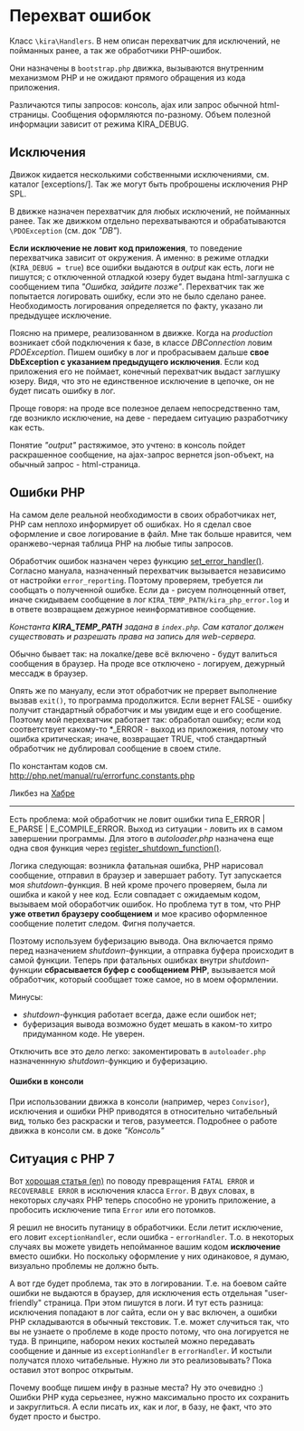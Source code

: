 # Перехват ошибок

Класс `\kira\Handlers`. В нем описан перехватчик для исключений, не пойманных ранее, а так же обработчики PHP-ошибок.

Они назначены в `bootstrap.php` движка, вызываются внутренним механизмом PHP и не ожидают прямого обращения из кода приложения.

Различаются типы запросов: консоль, ajax или запрос обычной html-страницы. Сообщения оформляются по-разному. Объем полезной информации зависит от режима KIRA_DEBUG.

## Исключения

Движок кидается несколькими собственными исключениями, см. каталог [exceptions/]. Так же могут быть проброшены исключения PHP SPL.

В движке назначен перехватчик для любых исключений, не пойманных ранее. Так же движком отдельно перехватываются и обрабатываются `\PDOException` (см. док *"DB"*).

**Если исключение не ловит код приложения**, то поведение перехватчика зависит от окружения. А именно: в режиме отладки (`KIRA_DEBUG = true`) все ошибки выдаются в *output* как есть, логи не пишутся; c отключенной отладкой юзеру будет выдана html-заглушка с сообщением типа *"Ошибка, зайдите позже"*. Перехватчик так же попытается логировать ошибку, если это не было сделано ранее. Необходимость логирования определяется по факту, указано ли предыдущее исключение.

Поясню на примере, реализованном в движке. Когда на *production* возникает сбой подключения к базе, в классе *DBConnection* ловим *PDOException*. Пишем ошибку в лог и пробрасываем дальше **свое DbException с указанием предыдущего исключения**. Если код приложения его не поймает, конечный перехватчик выдаст заглушку юзеру. Видя, что это не единственное исключение в цепочке, он не будет писать ошибку в лог.

Проще говоря: на проде все полезное делаем непосредственно там, где возникло исключение, на деве - передаем ситуацию разработчику как есть.

Понятие *"output"* растяжимое, это учтено: в консоль пойдет раскрашенное сообщение, на ajax-запрос вернется json-объект, на обычный запрос - html-страница.

## Ошибки PHP

На самом деле реальной необходимости в своих обработчиках нет, PHP сам неплохо информирует об ошибках. Но я сделал свое оформление и свое логирование в файл. Мне так больше нравится, чем оранжево-черная таблица PHP на любые типы запросов.

Обработчик ошибок назначен через функцию [set_error_handler()](http://php.net/manual/ru/function.set-error-handler.php). Согласно мануала, назначенный перехватчик вызывается независимо от настройки `error_reporting`. Поэтому проверяем, требуется ли сообщать о полученной ошибке. Если да - рисуем полноценный ответ, иначе скидываем сообщение в лог `KIRA_TEMP_PATH/kira_php_error.log` и в ответе возвращаем дежурное неинформативное сообщение.

*Константа **KIRA_TEMP_PATH** задана в `index.php`. Сам каталог должен существовать и разрешать права на запись для web-сервера.*

Обычно бывает так: на локалке/деве всё включено - будут валиться сообщения в браузер. На проде все отключено - логируем, дежурный мессадж в браузер.

Опять же по мануалу, если этот обработчик не прервет выполнение вызвав `exit()`, то программа продолжится. Если вернет FALSE - ошибку получит стандартный обработчик и мы увидим еще и его сообщение. Поэтому мой перехватчик работает так: обработал ошибку; если код соответствует какому-то *_ERROR - выход из приложения, потому что ошибка критическая; иначе, возвращает TRUE, чтоб стандартный обработчик не дублировал сообщение в своем стиле.

По константам кодов см. <http://php.net/manual/ru/errorfunc.constants.php>

Ликбез на [Хабре](https://habrahabr.ru/post/134499/)

---

Есть проблема: мой обработчик не ловит ошибки типа E_ERROR | E_PARSE | E_COMPILE_ERROR. Выход из ситуации - ловить их в самом завершении программы. Для этого в *autoloader.php* назначена еще одна своя функция через [register_shutdown_function()](http://php.net/manual/ru/function.register-shutdown-function.php).

Логика следующая: возникла фатальная ошибка, PHP нарисовал сообщение, отправил в браузер и завершает работу. Тут запускается моя *shutdown*-функция. В ней кроме прочего проверяем, была ли ошибка и какой у нее код. Если совпадает с ожидаемым кодом, вызываем мой обоработчик ошибок. Но проблема тут в том, что PHP **уже ответил браузеру сообщением** и мое красиво оформленное сообщение полетит следом. Фигня получается.

Поэтому используем буферизацию вывода. Она включается прямо перед назначением *shutdown*-функции, а отправка буфера происходит в самой функции. Теперь при фатальных ошибках внутри *shutdown*-функции **сбрасывается буфер с сообщением PHP**, вызывается мой обработчик, который сообщает тоже самое, но в моем оформлении.

Минусы:
- *shutdown*-функция работает всегда, даже если ошибок нет;
- буферизация вывода возможно будет мешать в каком-то хитро придуманном коде. Не уверен.

Отключить все это дело легко: закоментировать в `autoloader.php` назначеннную *shutdown*-функцию и буферизацию.

#### Ошибки в консоли

При использовании движка в консоли (например, через `Convisor`), исключения и ошибки PHP приводятся в относительно читабельный вид, только без раскраски и тегов, разумеется. Подробнее о работе движка в консоли см. в доке *"Консоль"*

## Ситуация с PHP 7

Вот [хорошая статья (en)](https://trowski.com/2015/06/24/throwable-exceptions-and-errors-in-php7/) по поводу превращения `FATAL ERROR` и `RECOVERABLE ERROR` в исключения класса `Error`. В двух словах, в некоторых случаях PHP теперь способно не уронить приложение, а пробосить исключение типа `Error` или его потомков.

Я решил не вносить путаницу в обработчики. Если летит исключение, его ловит `exceptionHandler`, если ошибка - `errorHandler`. Т.о. в некоторых случаях вы можете увидеть непойманное вашим кодом **исключение** вместо ошибки. Но поскольку оформление у них одинаковое, я думаю, визуально проблемы не должно быть.

А вот где будет проблема, так это в логировании. Т.е. на боевом сайте ошибки не выдаются в браузер, для исключения есть отдельная "user-friendly" страница. При этом пишутся в логи. И тут есть разница: исключения попадают в лог сайта, если он у вас включен, а ошибки PHP складываются в обычный текстовик. Т.е. может случиться так, что вы не узнаете о проблеме в коде просто потому, что она логируется не туда. В принципе, набором неких костылей можно передавать сообщение и данные из `exceptionHandler` в `errorHandler`. И костыли получатся плохо читабельные. Нужно ли это реализовывать? Пока оставил этот вопрос открытым.

Почему вообще пишем инфу в разные места? Ну это очевидно :) Ошибки PHP куда серьезнее, нужно максимально просто их сохранить и закруглиться. А если писать их, как и лог, в базу, не факт, что это будет просто и быстро.
